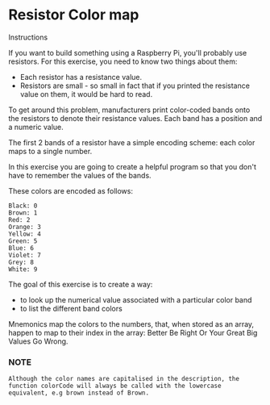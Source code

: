 # Resistor Color map
Instructions

If you want to build something using a Raspberry Pi, you'll probably use resistors. For this exercise, you need to know two things about them:

- Each resistor has a resistance value.
- Resistors are small - so small in fact that if you printed the resistance value on them, it would be hard to read. 

To get around this problem, manufacturers print color-coded bands onto the resistors to denote their resistance values. Each band has a position and a numeric value.

The first 2 bands of a resistor have a simple encoding scheme: each color maps to a single number.

In this exercise you are going to create a helpful program so that you don't have to remember the values of the bands.

These colors are encoded as follows:

```
Black: 0
Brown: 1
Red: 2
Orange: 3
Yellow: 4
Green: 5
Blue: 6
Violet: 7
Grey: 8
White: 9
```

The goal of this exercise is to create a way:

- to look up the numerical value associated with a particular color band
- to list the different band colors

Mnemonics map the colors to the numbers, that, when stored as an array, happen to map to their index in the array: Better Be Right Or Your Great Big Values Go Wrong.

### NOTE

```
Although the color names are capitalised in the description, the function colorCode will always be called with the lowercase equivalent, e.g brown instead of Brown.
```